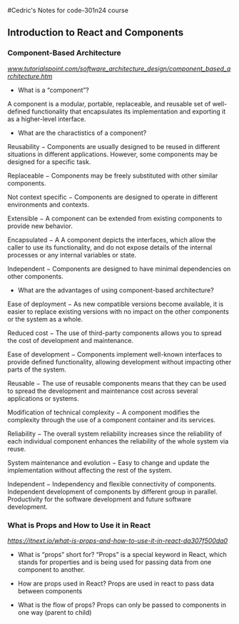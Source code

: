 #Cedric's Notes for code-301n24 course

## Introduction to React and Components

### Component-Based Architecture
<cite>www.tutorialspoint.com/software_architecture_design/component_based_architecture.htm</cite>

- What is a “component”?

A component is a modular, portable, replaceable, and reusable set of well-defined functionality that encapsulates its implementation and exporting it as a higher-level interface.

- What are the charactistics of a component?

Reusability − Components are usually designed to be reused in different situations in different applications. However, some components may be designed for a specific task.

Replaceable − Components may be freely substituted with other similar components.

Not context specific − Components are designed to operate in different environments and contexts.

Extensible − A component can be extended from existing components to provide new behavior.

Encapsulated − A A component depicts the interfaces, which allow the caller to use its functionality, and do not expose details of the internal processes or any internal variables or state.

Independent − Components are designed to have minimal dependencies on other components.


- What are the advantages of using component-based architecture?

Ease of deployment − As new compatible versions become available, it is easier to replace existing versions with no impact on the other components or the system as a whole.

Reduced cost − The use of third-party components allows you to spread the cost of development and maintenance.

Ease of development − Components implement well-known interfaces to provide defined functionality, allowing development without impacting other parts of the system.

Reusable − The use of reusable components means that they can be used to spread the development and maintenance cost across several applications or systems.

Modification of technical complexity − A component modifies the complexity through the use of a component container and its services.

Reliability − The overall system reliability increases since the reliability of each individual component enhances the reliability of the whole system via reuse.

System maintenance and evolution − Easy to change and update the implementation without affecting the rest of the system.

Independent − Independency and flexible connectivity of components. Independent development of components by different group in parallel. Productivity for the software development and future software development.

### What is Props and How to Use it in React
<cite>https://itnext.io/what-is-props-and-how-to-use-it-in-react-da307f500da0</cite>

- What is “props” short for?
“Props” is a special keyword in React, which stands for properties and is being used for passing data from one component to another.


- How are props used in React?
Props are used in react to pass data between components

- What is the flow of props?
Props can only be passed to components in one way (parent to child)
